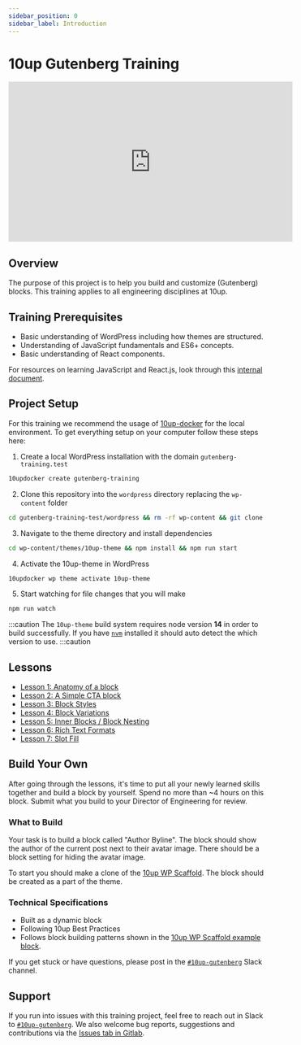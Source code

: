 ```yaml
---
sidebar_position: 0
sidebar_label: Introduction
---
```


# 10up Gutenberg Training

<iframe width="560" height="315" src="https://www.youtube.com/embed/UjaheV-jY00" title="YouTube video player" frameborder="0" allow="accelerometer; autoplay; clipboard-write; encrypted-media; gyroscope; picture-in-picture" allowfullscreen></iframe>

## Overview
The purpose of this project is to help you build and customize (Gutenberg) blocks. This training applies to all engineering disciplines at 10up.


## Training Prerequisites
* Basic understanding of WordPress including how themes are structured.
* Understanding of JavaScript fundamentals and ES6+ concepts.
* Basic understanding of React components.

For resources on learning JavaScript and React.js, look through this [internal document](https://internal.10up.com/docs/javascript-tutorials/).


## Project Setup
For this training we recommend the usage of [10up-docker](https://github.com/10up/wp-local-docker-v2) for the local environment. To get everything setup on your computer follow these steps here:
1. Create a local WordPress installation with the domain `gutenberg-training.test`
```bash
10updocker create gutenberg-training
```
2. Clone this repository into the `wordpress` directory replacing the `wp-content` folder
```bash
cd gutenberg-training-test/wordpress && rm -rf wp-content && git clone git@gitlab.10up.com:exercises/gutenberg-lessons.git wp-content
```
3. Navigate to the theme directory and install dependencies
```bash
cd wp-content/themes/10up-theme && npm install && npm run start
```
4. Activate the 10up-theme in WordPress
```bash
10updocker wp theme activate 10up-theme
```
5. Start watching for file changes that you will make
```bash
npm run watch
```

:::caution
The `10up-theme` build system requires node version **14** in order to build successfully. If you have [`nvm`](https://github.com/nvm-sh/nvm) installed it should auto detect the which version to use. 
:::caution


## Lessons
* [Lesson 1: Anatomy of a block](overview)
* [Lesson 2: A Simple CTA block](cta-lesson)
* [Lesson 3: Block Styles](styles)
* [Lesson 4: Block Variations](variations)
* [Lesson 5: Inner Blocks / Block Nesting](inner-blocks)
* [Lesson 6: Rich Text Formats](rich-text-formats)
* [Lesson 7: Slot Fill](slot-fill)

## Build Your Own

After going through the lessons, it's time to put all your newly learned skills together and build a block by yourself. Spend no more than ~4 hours on this block. Submit what you build to your Director of Engineering for review.

### What to Build

Your task is to build a block called "Author Byline". The block should show the author of the current post next to their avatar image. There should be a block setting for hiding the avatar image.

To start you should make a clone of the [10up WP Scaffold](https://github.com/10up/wp-scaffold). The block should be created as a part of the theme.

### Technical Specifications

* Built as a dynamic block
* Following 10up Best Practices
* Follows block building patterns shown in the [10up WP Scaffold example block](https://github.com/10up/wp-scaffold/tree/trunk/themes/10up-theme/includes/blocks/example-block).

If you get stuck or have questions, please post in the [`#10up-gutenberg`](https://10up.slack.com/archives/C8Z3WMN1K) Slack channel.


## Support
If you run into issues with this training project, feel free to reach out in Slack to [`#10up-gutenberg`](https://10up.slack.com/archives/C8Z3WMN1K). We also welcome bug reports, suggestions and contributions via the [Issues tab in Gitlab](https://gitlab.10up.com/exercises/gutenberg-lessons/-/issues).
